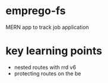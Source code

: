 # emprego-fs
MERN app to track job application

# key learning points
- nested routes with rrd v6
- protecting routes on the be